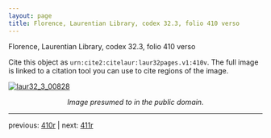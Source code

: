 ```yaml
---
layout: page
title: Florence, Laurentian Library, codex 32.3, folio 410 verso
---
```


Florence, Laurentian Library, codex 32.3, folio 410 verso

Cite this object as `urn:cite2:citelaur:laur32pages.v1:410v`.  The full image is linked to a citation tool you can use to cite regions of the image.

[![laur32_3_00828](http://www.homermultitext.org/iipsrv?IIIF=/project/homer/pyramidal/deepzoom/citelaur/laur32imgs/v1/laur32_3_00828.tif/full/800,/0/default.jpg)](http://www.homermultitext.org/ict2/?urn=urn:cite2:citelaur:laur32imgs.v1:laur32_3_00828) 

<p style="text-align: center; font-style: italic;">Image presumed to in the public domain.</p>

---

previous: [410r](../410r/) | next: [411r](../411r/)